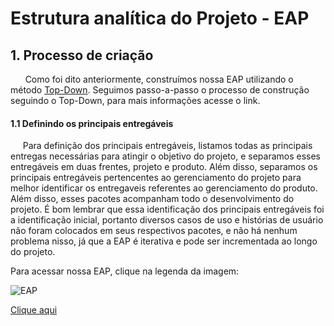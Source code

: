 # Estrutura analítica do Projeto - EAP


## 1. Processo de criação

&nbsp;&nbsp;&nbsp;&nbsp;&nbsp; Como foi dito anteriormente, construímos nossa EAP utilizando o método [Top-Down](https://github.com/fga-gpp-mds/2017.2-DepuTinder/wiki/Guia-sobre-EAP-WBS#71-preparando-a-eap). Seguimos passo-a-passo o processo de construção seguindo o Top-Down, para mais informações acesse o link.

#### 1.1 Definindo os principais entregáveis

&nbsp;&nbsp;&nbsp;&nbsp;&nbsp;Para definição dos principais entregáveis, listamos todas as principais entregas necessárias para atingir o objetivo do projeto, e separamos esses entregáveis em duas frentes, projeto e produto. Além disso, separamos os principais entregáveis pertencentes ao gerenciamento do projeto para melhor identificar os entregaveis referentes ao gerenciamento do produto. Além disso, esses pacotes acompanham todo o desenvolvimento do projeto. É bom lembrar que essa  identificação dos principais entregáveis foi a identificação inicial, portanto diversos casos de uso e histórias de usuário não foram colocados em seus respectivos pacotes, e não há nenhum problema nisso, já que a EAP é iterativa e pode ser incrementada ao longo do projeto.




Para acessar nossa EAP, clique na legenda da imagem:

![EAP](https://i.imgur.com/J1N8taG.png)

[Clique aqui](https://mm.tt/1242012980?t=NhJ40H8fPY)
